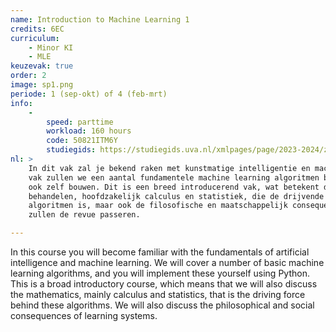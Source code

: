 ```yaml
---
name: Introduction to Machine Learning 1
credits: 6EC
curriculum:
    - Minor KI
    - MLE
keuzevak: true
order: 2
image: sp1.png
periode: 1 (sep-okt) of 4 (feb-mrt)
info:
    -
        speed: parttime
        workload: 160 hours
        code: 50821ITM6Y
        studiegids: https://studiegids.uva.nl/xmlpages/page/2023-2024/zoek-vak/vak/110085
nl: >
    In dit vak zal je bekend raken met kunstmatige intelligentie en machine learning. Gedurende dit
    vak zullen we een aantal fundamentele machine learning algoritmen behandelen en deze vervolgens
    ook zelf bouwen. Dit is een breed introducerend vak, wat betekent dat we de wiskunde
    behandelen, hoofdzakelijk calculus en statistiek, die de drijvende kracht achter deze
    algoritmen is, maar ook de filosofische en maatschappelijk consequenties van lerende systemen
    zullen de revue passeren.

---
```


In this course you will become familiar with the fundamentals of artificial intelligence and machine learning. We will cover a number of basic machine learning algorithms, and you will implement these yourself using Python. This is a broad introductory course, which means that we will also discuss the mathematics, mainly calculus and statistics, that is the driving force behind these algorithms. We will also discuss the philosophical and social consequences of learning systems.
